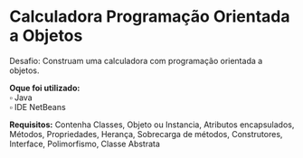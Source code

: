 # Calculadora Programação Orientada a Objetos
Desafio: 
Construam uma calculadora com programação orientada a objetos.
<br>
<p></p>
<strong>Oque foi utilizado:</strong>
<br>
    ▫️ Java
<br>
    ▫️ IDE NetBeans
<br>
<p></p>
<strong>Requisitos:</strong>
Contenha Classes, Objeto ou Instancia, Atributos encapsulados, Métodos, Propriedades, Herança, Sobrecarga de métodos, Construtores, Interface, Polimorfismo, Classe Abstrata
